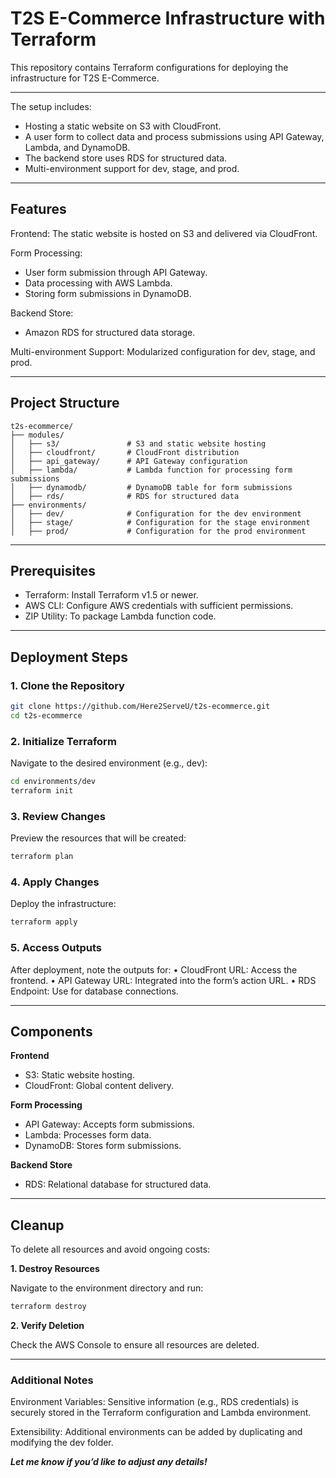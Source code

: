 # T2S E-Commerce Infrastructure with Terraform

This repository contains Terraform configurations for deploying the infrastructure for T2S E-Commerce. 

---
The setup includes:

- Hosting a static website on S3 with CloudFront.
- A user form to collect data and process submissions using API Gateway, Lambda, and DynamoDB.
- The backend store uses RDS for structured data.
- Multi-environment support for dev, stage, and prod.

---
## Features
Frontend: The static website is hosted on S3 and delivered via CloudFront.

Form Processing:
- User form submission through API Gateway.
- Data processing with AWS Lambda.
- Storing form submissions in DynamoDB.

Backend Store:
- Amazon RDS for structured data storage.

Multi-environment Support: Modularized configuration for dev, stage, and prod.

----
## Project Structure

```jpeg
t2s-ecommerce/
├── modules/
│   ├── s3/               # S3 and static website hosting
│   ├── cloudfront/       # CloudFront distribution
│   ├── api_gateway/      # API Gateway configuration
│   ├── lambda/           # Lambda function for processing form submissions
│   ├── dynamodb/         # DynamoDB table for form submissions
│   ├── rds/              # RDS for structured data
├── environments/
│   ├── dev/              # Configuration for the dev environment
│   ├── stage/            # Configuration for the stage environment
│   ├── prod/             # Configuration for the prod environment
```

---
## Prerequisites
- Terraform: Install Terraform v1.5 or newer.
- AWS CLI: Configure AWS credentials with sufficient permissions.
- ZIP Utility: To package Lambda function code.

---
## Deployment Steps

### 1. Clone the Repository

```bash
git clone https://github.com/Here2ServeU/t2s-ecommerce.git
cd t2s-ecommerce
```

### 2. Initialize Terraform

Navigate to the desired environment (e.g., dev):

```bash
cd environments/dev
terraform init
```

### 3. Review Changes

Preview the resources that will be created:
```bash
terraform plan
``` 

### 4. Apply Changes

Deploy the infrastructure:
```bash
terraform apply
```

### 5. Access Outputs

After deployment, note the outputs for:
	•	CloudFront URL: Access the frontend.
	•	API Gateway URL: Integrated into the form’s action URL.
	•	RDS Endpoint: Use for database connections.

---
## Components

**Frontend**
- S3: Static website hosting.
- CloudFront: Global content delivery.

**Form Processing**
- API Gateway: Accepts form submissions.
- Lambda: Processes form data.
- DynamoDB: Stores form submissions.

**Backend Store**
- RDS: Relational database for structured data.

---
## Cleanup

To delete all resources and avoid ongoing costs:

**1. Destroy Resources**

Navigate to the environment directory and run:
```bash
terraform destroy
```

**2. Verify Deletion**

Check the AWS Console to ensure all resources are deleted.

---
### Additional Notes

Environment Variables: Sensitive information (e.g., RDS credentials) is securely stored in the Terraform configuration and Lambda environment.

Extensibility: Additional environments can be added by duplicating and modifying the dev folder.

***Let me know if you’d like to adjust any details!***
